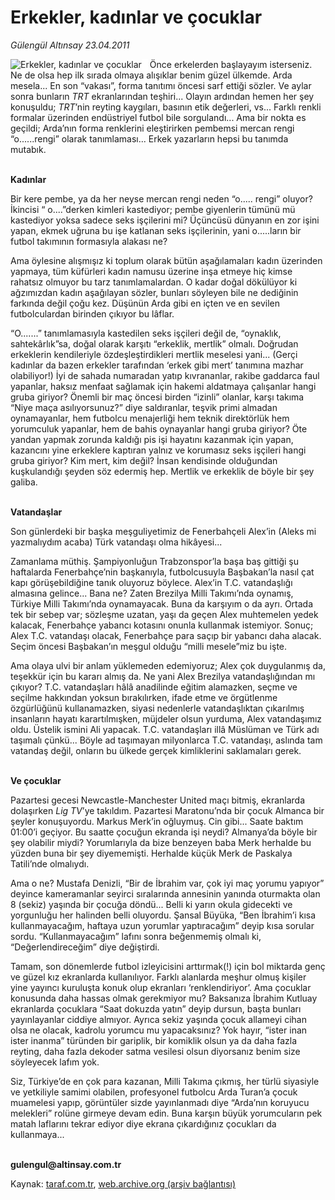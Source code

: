 # Erkekler, kadınlar ve çocuklar

*Gülengül Altınsay 23.04.2011*

<div class="yazi"><img align="left" alt="Erkekler, kadınlar ve çocuklar" border="0" src="http://www.taraf.com.tr/fotoraflar/makaleler/erkekler-kadinlar-ve-cocuklar_1415_orijinal.jpg" style="border-right-width:10px; border-color:#FFFFFF"/><p>Önce erkelerden başlayayım isterseniz. Ne de olsa hep ilk sırada olmaya alışıklar benim güzel ülkemde. Arda mesela... En son “vakası”, forma tanıtımı öncesi sarf ettiği sözler. Ve aylar sonra bunların <i>TRT</i> ekranlarından teşhiri... Olayın ardından hemen her şey konuşuldu; <i>TRT</i>’nin reyting kaygıları, basının etik değerleri, vs... Farklı renkli formalar üzerinden endüstriyel futbol bile sorgulandı... Ama bir nokta es geçildi; Arda’nın forma renklerini eleştirirken pembemsi mercan rengi “o......rengi” olarak tanımlaması... Erkek yazarların hepsi bu tanımda mutabık.</p>
<p><b><br/>Kadınlar</b></p>
<p>Bir kere pembe, ya da her neyse mercan rengi neden “o..... rengi” oluyor? İkincisi “ o....”derken kimleri kastediyor; pembe giyenlerin tümünü mü kastediyor yoksa sadece seks işçilerini mi? Üçüncüsü dünyanın en zor işini yapan, ekmek uğruna bu işe katlanan seks işçilerinin, yani o.....ların bir futbol takımının formasıyla alakası ne?</p>
<p>Ama öylesine alışmışız ki toplum olarak bütün aşağılamaları kadın üzerinden yapmaya, tüm küfürleri kadın namusu üzerine inşa etmeye hiç kimse rahatsız olmuyor bu tarz tanımlamalardan. O kadar doğal dökülüyor ki ağzımızdan kadın aşağılayan sözler, bunları söyleyen bile ne dediğinin farkında değil çoğu kez. Düşünün Arda gibi en içten ve en sevilen futbolculardan birinden çıkıyor bu lâflar.</p>
<p>“O.......” tanımlamasıyla kastedilen seks işçileri değil de, “oynaklık, sahtekârlık”sa, doğal olarak karşıtı “erkeklik, mertlik” olmalı. Doğrudan erkeklerin kendileriyle özdeşleştirdikleri mertlik meselesi yani... (Gerçi kadınlar da bazen erkekler tarafından ‘erkek gibi mert’ tanımına mazhar olabiliyor!) İyi de sahada numaradan yatıp kıvrananlar, rakibe gaddarca faul yapanlar, haksız menfaat sağlamak için hakemi aldatmaya çalışanlar hangi gruba giriyor? Önemli bir maç öncesi birden “izinli” olanlar, karşı takıma “Niye maça asılıyorsunuz?” diye saldıranlar, teşvik primi almadan oynamayanlar, hem futbolcu menajerliği hem teknik direktörlük hem yorumculuk yapanlar, hem de bahis oynayanlar hangi gruba giriyor? Öte yandan yapmak zorunda kaldığı pis işi hayatını kazanmak için yapan, kazancını yine erkeklere kaptıran yalnız ve korumasız seks işçileri hangi gruba giriyor? Kim mert, kim değil? İnsan kendisinde olduğundan kuşkulandığı şeyden söz edermiş hep. Mertlik ve erkeklik de böyle bir şey galiba.</p>
<p><b><br/>Vatandaşlar</b></p>
<p>Son günlerdeki bir başka meşguliyetimiz de Fenerbahçeli Alex’in (Aleks mi yazmalıydım acaba) Türk vatandaşı olma hikâyesi...</p>
<p>Zamanlama müthiş. Şampiyonluğun Trabzonspor’la başa baş gittiği şu haftalarda Fenerbahçe’nin başkanıyla, futbolcusuyla Başbakan’la nasıl çat kapı görüşebildiğine tanık oluyoruz böylece. Alex’in T.C. vatandaşlığı almasına gelince... Bana ne? Zaten Brezilya Milli Takımı’nda oynamış, Türkiye Milli Takımı’nda oynamayacak. Buna da karşıyım o da ayrı. Ortada tek bir sebep var; sözleşme uzatan, yaşı da geçen Alex muhtemelen yedek kalacak, Fenerbahçe yabancı kotasını onunla kullanmak istemiyor. Sonuç; Alex T.C. vatandaşı olacak, Fenerbahçe para saçıp bir yabancı daha alacak. Seçim öncesi Başbakan’ın meşgul olduğu “milli mesele”miz bu işte.</p>
<p>Ama olaya ulvi bir anlam yüklemeden edemiyoruz; Alex çok duygulanmış da, teşekkür için bu kararı almış da. Ne yani Alex Brezilya vatandaşlığından mı çıkıyor? T.C. vatandaşları hâlâ anadilinde eğitim alamazken, seçme ve seçilme hakkından yoksun bırakılırken, ifade etme ve örgütlenme özgürlüğünü kullanamazken, siyasi nedenlerle vatandaşlıktan çıkarılmış insanların hayatı karartılmışken, müjdeler olsun yurduma, Alex vatandaşımız oldu. Üstelik ismini Ali yapacak. T.C. vatandaşları illâ Müslüman ve Türk adı taşımalı çünkü... Böyle ad taşımayan milyonlarca T.C. vatandaşı, aslında tam vatandaş değil, onların bu ülkede gerçek kimliklerini saklamaları gerek.</p>
<p><b><br/>Ve çocuklar</b></p>
<p>Pazartesi gecesi Newcastle-Manchester United maçı bitmiş, ekranlarda dolaşırken <i>Lig TV</i>’ye takıldım. Pazartesi Maratonu’nda bir çocuk Almanca bir şeyler konuşuyordu. Markus Merk’in oğluymuş. Cin gibi... Saate baktım 01:00’i geçiyor. Bu saatte çocuğun ekranda işi neydi? Almanya’da böyle bir şey olabilir miydi? Yorumlarıyla da bize benzeyen baba Merk herhalde bu yüzden buna bir şey diyememişti. Herhalde küçük Merk de Paskalya Tatili’nde olmalıydı.</p>
<p>Ama o ne? Mustafa Denizli, “Bir de İbrahim var, çok iyi maç yorumu yapıyor” deyince kameramanlar seyirci sıralarında annesinin yanında oturmakta olan 8 (sekiz) yaşında bir çocuğa döndü... Belli ki yarın okula gidecekti ve yorgunluğu her halinden belli oluyordu. Şansal Büyüka, “Ben İbrahim’i kısa kullanmayacağım, haftaya uzun yorumlar yaptıracağım” deyip kısa sorular sordu. “Kullanmayacağım” lafını sonra beğenmemiş olmalı ki, “Değerlendireceğim” diye değiştirdi. </p>
<p>Tamam, son dönemlerde futbol izleyicisini arttırmak(!) için bol miktarda genç ve güzel kız ekranlarda kullanılıyor. Farklı alanlarda meşhur olmuş kişiler yine yayıncı kuruluşta konuk olup ekranları ‘renklendiriyor’. Ama çocuklar konusunda daha hassas olmak gerekmiyor mu? Baksanıza İbrahim Kutluay ekranlarda çocuklara “Saat dokuzda yatın” deyip dursun, başta bunları yayınlayanlar ciddiye almıyor. Ayrıca sekiz yaşında çocuk allameyi cihan olsa ne olacak, kadrolu yorumcu mu yapacaksınız? Yok hayır, “ister inan ister inanma” türünden bir gariplik, bir komiklik olsun ya da daha fazla reyting, daha fazla dekoder satma vesilesi olsun diyorsanız benim size söyleyecek lafım yok.</p>
<p>Siz, Türkiye’de en çok para kazanan, Milli Takıma çıkmış, her türlü siyasiyle ve yetkiliyle samimi olabilen, profesyonel futbolcu Arda Turan’a çocuk muamelesi yapıp, görüntüler sizde yayınlanmadı diye “Arda’nın koruyucu melekleri” rolüne girmeye devam edin. Buna karşın büyük yorumcuların pek matah laflarını tekrar ediyor diye ekrana çıkardığınız çocukları da kullanmaya...</p>
<p><b><br/>gulengul@altinsay.com.tr</b></p>
</div>

Kaynak: [taraf.com.tr](http://www.taraf.com.tr/gulengul-altinsay/makale-erkekler-kadinlar-ve-cocuklar.htm), [web.archive.org (arşiv bağlantısı)](http://web.archive.org/web/20130624055320/http://www.taraf.com.tr/gulengul-altinsay/makale-erkekler-kadinlar-ve-cocuklar.htm)
